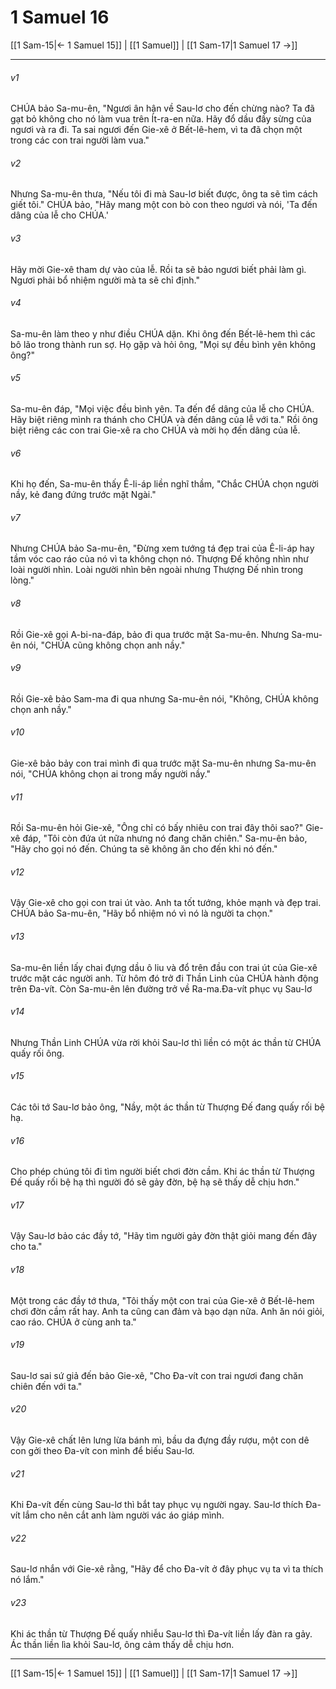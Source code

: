 # 1 Samuel 16

[[1 Sam-15|← 1 Samuel 15]] | [[1 Samuel]] | [[1 Sam-17|1 Samuel 17 →]]
***



###### v1 
CHÚA bảo Sa-mu-ên, "Ngươi ân hận về Sau-lơ cho đến chừng nào? Ta đã gạt bỏ không cho nó làm vua trên Ít-ra-en nữa. Hãy đổ dầu đầy sừng của ngươi và ra đi. Ta sai ngươi đến Gie-xê ở Bết-lê-hem, vì ta đã chọn một trong các con trai người làm vua." 

###### v2 
Nhưng Sa-mu-ên thưa, "Nếu tôi đi mà Sau-lơ biết được, ông ta sẽ tìm cách giết tôi." CHÚA bảo, "Hãy mang một con bò con theo ngươi và nói, 'Ta đến dâng của lễ cho CHÚA.' 

###### v3 
Hãy mời Gie-xê tham dự vào của lễ. Rồi ta sẽ bảo ngươi biết phải làm gì. Ngươi phải bổ nhiệm người mà ta sẽ chỉ định." 

###### v4 
Sa-mu-ên làm theo y như điều CHÚA dặn. Khi ông đến Bết-lê-hem thì các bô lão trong thành run sợ. Họ gặp và hỏi ông, "Mọi sự đều bình yên không ông?" 

###### v5 
Sa-mu-ên đáp, "Mọi việc đều bình yên. Ta đến để dâng của lễ cho CHÚA. Hãy biệt riêng mình ra thánh cho CHÚA và đến dâng của lễ với ta." Rồi ông biệt riêng các con trai Gie-xê ra cho CHÚA và mời họ đến dâng của lễ. 

###### v6 
Khi họ đến, Sa-mu-ên thấy Ê-li-áp liền nghĩ thầm, "Chắc CHÚA chọn người nầy, kẻ đang đứng trước mặt Ngài." 

###### v7 
Nhưng CHÚA bảo Sa-mu-ên, "Đừng xem tướng tá đẹp trai của Ê-li-áp hay tầm vóc cao ráo của nó vì ta không chọn nó. Thượng Đế không nhìn như loài người nhìn. Loài người nhìn bên ngoài nhưng Thượng Đế nhìn trong lòng." 

###### v8 
Rồi Gie-xê gọi A-bi-na-đáp, bảo đi qua trước mặt Sa-mu-ên. Nhưng Sa-mu-ên nói, "CHÚA cũng không chọn anh nầy." 

###### v9 
Rồi Gie-xê bảo Sam-ma đi qua nhưng Sa-mu-ên nói, "Không, CHÚA không chọn anh nầy." 

###### v10 
Gie-xê bảo bảy con trai mình đi qua trước mặt Sa-mu-ên nhưng Sa-mu-ên nói, "CHÚA không chọn ai trong mấy người nầy." 

###### v11 
Rồi Sa-mu-ên hỏi Gie-xê, "Ông chỉ có bấy nhiêu con trai đây thôi sao?" Gie-xê đáp, "Tôi còn đứa út nữa nhưng nó đang chăn chiên." Sa-mu-ên bảo, "Hãy cho gọi nó đến. Chúng ta sẽ không ăn cho đến khi nó đến." 

###### v12 
Vậy Gie-xê cho gọi con trai út vào. Anh ta tốt tướng, khỏe mạnh và đẹp trai. CHÚA bảo Sa-mu-ên, "Hãy bổ nhiệm nó vì nó là người ta chọn." 

###### v13 
Sa-mu-ên liền lấy chai đựng dầu ô liu và đổ trên đầu con trai út của Gie-xê trước mặt các người anh. Từ hôm đó trở đi Thần Linh của CHÚA hành động trên Đa-vít. Còn Sa-mu-ên lên đường trở về Ra-ma.Đa-vít phục vụ Sau-lơ 

###### v14 
Nhưng Thần Linh CHÚA vừa rời khỏi Sau-lơ thì liền có một ác thần từ CHÚA quấy rối ông. 

###### v15 
Các tôi tớ Sau-lơ bảo ông, "Nầy, một ác thần từ Thượng Đế đang quấy rối bệ hạ. 

###### v16 
Cho phép chúng tôi đi tìm người biết chơi đờn cầm. Khi ác thần từ Thượng Đế quấy rối bệ hạ thì người đó sẽ gảy đờn, bệ hạ sẽ thấy dễ chịu hơn." 

###### v17 
Vậy Sau-lơ bảo các đầy tớ, "Hãy tìm người gảy đờn thật giỏi mang đến đây cho ta." 

###### v18 
Một trong các đầy tớ thưa, "Tôi thấy một con trai của Gie-xê ở Bết-lê-hem chơi đờn cầm rất hay. Anh ta cũng can đảm và bạo dạn nữa. Anh ăn nói giỏi, cao ráo. CHÚA ở cùng anh ta." 

###### v19 
Sau-lơ sai sứ giả đến bảo Gie-xê, "Cho Đa-vít con trai ngươi đang chăn chiên đến với ta." 

###### v20 
Vậy Gie-xê chất lên lưng lừa bánh mì, bầu da đựng đầy rượu, một con dê con gởi theo Đa-vít con mình để biếu Sau-lơ. 

###### v21 
Khi Đa-vít đến cùng Sau-lơ thì bắt tay phục vụ người ngay. Sau-lơ thích Đa-vít lắm cho nên cắt anh làm người vác áo giáp mình. 

###### v22 
Sau-lơ nhắn với Gie-xê rằng, "Hãy để cho Đa-vít ở đây phục vụ ta vì ta thích nó lắm." 

###### v23 
Khi ác thần từ Thượng Đế quấy nhiễu Sau-lơ thì Đa-vít liền lấy đàn ra gảy. Ác thần liền lìa khỏi Sau-lơ, ông cảm thấy dễ chịu hơn.

***
[[1 Sam-15|← 1 Samuel 15]] | [[1 Samuel]] | [[1 Sam-17|1 Samuel 17 →]]
